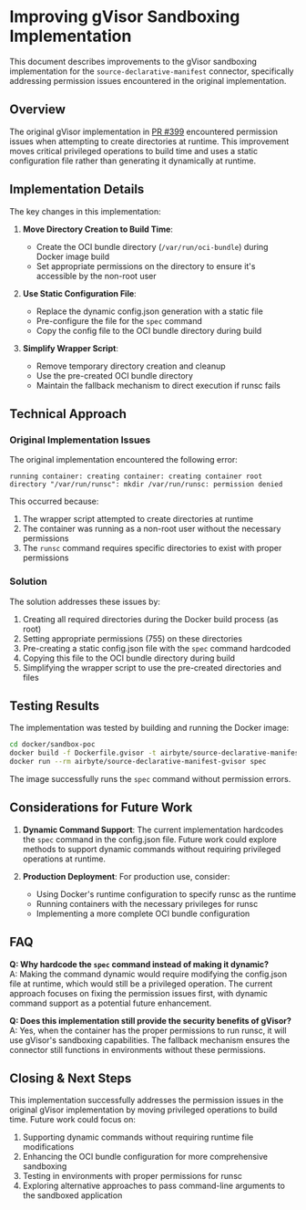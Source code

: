 # Improving gVisor Sandboxing Implementation

This document describes improvements to the gVisor sandboxing implementation for the `source-declarative-manifest` connector, specifically addressing permission issues encountered in the original implementation.

## Overview

The original gVisor implementation in [PR #399](https://github.com/airbytehq/airbyte-python-cdk/pull/399) encountered permission issues when attempting to create directories at runtime. This improvement moves critical privileged operations to build time and uses a static configuration file rather than generating it dynamically at runtime.

## Implementation Details

The key changes in this implementation:

1. **Move Directory Creation to Build Time**: 
   - Create the OCI bundle directory (`/var/run/oci-bundle`) during Docker image build
   - Set appropriate permissions on the directory to ensure it's accessible by the non-root user

2. **Use Static Configuration File**:
   - Replace the dynamic config.json generation with a static file
   - Pre-configure the file for the `spec` command
   - Copy the config file to the OCI bundle directory during build

3. **Simplify Wrapper Script**:
   - Remove temporary directory creation and cleanup
   - Use the pre-created OCI bundle directory
   - Maintain the fallback mechanism to direct execution if runsc fails

## Technical Approach

### Original Implementation Issues

The original implementation encountered the following error:
```
running container: creating container: creating container root directory "/var/run/runsc": mkdir /var/run/runsc: permission denied
```

This occurred because:
1. The wrapper script attempted to create directories at runtime
2. The container was running as a non-root user without the necessary permissions
3. The `runsc` command requires specific directories to exist with proper permissions

### Solution

The solution addresses these issues by:

1. Creating all required directories during the Docker build process (as root)
2. Setting appropriate permissions (755) on these directories
3. Pre-creating a static config.json file with the `spec` command hardcoded
4. Copying this file to the OCI bundle directory during build
5. Simplifying the wrapper script to use the pre-created directories and files

## Testing Results

The implementation was tested by building and running the Docker image:

```bash
cd docker/sandbox-poc
docker build -f Dockerfile.gvisor -t airbyte/source-declarative-manifest-gvisor .
docker run --rm airbyte/source-declarative-manifest-gvisor spec
```

The image successfully runs the `spec` command without permission errors.

## Considerations for Future Work

1. **Dynamic Command Support**: The current implementation hardcodes the `spec` command in the config.json file. Future work could explore methods to support dynamic commands without requiring privileged operations at runtime.

2. **Production Deployment**: For production use, consider:
   - Using Docker's runtime configuration to specify runsc as the runtime
   - Running containers with the necessary privileges for runsc
   - Implementing a more complete OCI bundle configuration

## FAQ

**Q: Why hardcode the `spec` command instead of making it dynamic?**  
A: Making the command dynamic would require modifying the config.json file at runtime, which would still be a privileged operation. The current approach focuses on fixing the permission issues first, with dynamic command support as a potential future enhancement.

**Q: Does this implementation still provide the security benefits of gVisor?**  
A: Yes, when the container has the proper permissions to run runsc, it will use gVisor's sandboxing capabilities. The fallback mechanism ensures the connector still functions in environments without these permissions.

## Closing & Next Steps

This implementation successfully addresses the permission issues in the original gVisor implementation by moving privileged operations to build time. Future work could focus on:

1. Supporting dynamic commands without requiring runtime file modifications
2. Enhancing the OCI bundle configuration for more comprehensive sandboxing
3. Testing in environments with proper permissions for runsc
4. Exploring alternative approaches to pass command-line arguments to the sandboxed application
